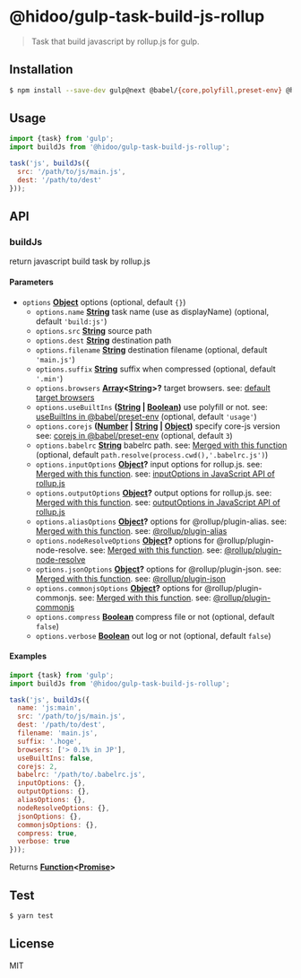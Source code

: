 # @hidoo/gulp-task-build-js-rollup

> Task that build javascript by rollup.js for gulp.

## Installation

```sh
$ npm install --save-dev gulp@next @babel/{core,polyfill,preset-env} @hidoo/gulp-task-build-js-rollup
```

## Usage

```js
import {task} from 'gulp';
import buildJs from '@hidoo/gulp-task-build-js-rollup';

task('js', buildJs({
  src: '/path/to/js/main.js',
  dest: '/path/to/dest'
}));
```

## API

<!-- Generated by documentation.js. Update this documentation by updating the source code. -->

### buildJs

return javascript build task by rollup.js

#### Parameters

-   `options` **[Object](https://developer.mozilla.org/docs/Web/JavaScript/Reference/Global_Objects/Object)** options (optional, default `{}`)
    -   `options.name` **[String](https://developer.mozilla.org/docs/Web/JavaScript/Reference/Global_Objects/String)** task name (use as displayName) (optional, default `'build:js'`)
    -   `options.src` **[String](https://developer.mozilla.org/docs/Web/JavaScript/Reference/Global_Objects/String)** source path
    -   `options.dest` **[String](https://developer.mozilla.org/docs/Web/JavaScript/Reference/Global_Objects/String)** destination path
    -   `options.filename` **[String](https://developer.mozilla.org/docs/Web/JavaScript/Reference/Global_Objects/String)** destination filename (optional, default `'main.js'`)
    -   `options.suffix` **[String](https://developer.mozilla.org/docs/Web/JavaScript/Reference/Global_Objects/String)** suffix when compressed (optional, default `'.min'`)
    -   `options.browsers` **[Array](https://developer.mozilla.org/docs/Web/JavaScript/Reference/Global_Objects/Array)&lt;[String](https://developer.mozilla.org/docs/Web/JavaScript/Reference/Global_Objects/String)>?** target browsers.
          see: [default target browsers](http://browserl.ist/?q=%3E+0.5%25+in+JP%2C+ie%3E%3D+10%2C+android+%3E%3D+4.4)
    -   `options.useBuiltIns` **([String](https://developer.mozilla.org/docs/Web/JavaScript/Reference/Global_Objects/String) \| [Boolean](https://developer.mozilla.org/docs/Web/JavaScript/Reference/Global_Objects/Boolean))** use polyfill or not.
          see: [useBuiltIns in @babel/preset-env](https://babeljs.io/docs/en/babel-preset-env#usebuiltins) (optional, default `'usage'`)
    -   `options.corejs` **([Number](https://developer.mozilla.org/docs/Web/JavaScript/Reference/Global_Objects/Number) \| [String](https://developer.mozilla.org/docs/Web/JavaScript/Reference/Global_Objects/String) \| [Object](https://developer.mozilla.org/docs/Web/JavaScript/Reference/Global_Objects/Object))** specify core-js version
          see: [corejs in @babel/preset-env](https://github.com/zloirock/core-js#babelpreset-env) (optional, default `3`)
    -   `options.babelrc` **[String](https://developer.mozilla.org/docs/Web/JavaScript/Reference/Global_Objects/String)** babelrc path.
          see: [Merged with this function](./src/babelOptions.js) (optional, default `path.resolve(process.cwd(),'.babelrc.js')`)
    -   `options.inputOptions` **[Object](https://developer.mozilla.org/docs/Web/JavaScript/Reference/Global_Objects/Object)?** input options for rollup.js.
          see: [Merged with this function](./src/inputOptions.js).
          see: [inputOptions in JavaScript API of rollup.js](https://rollupjs.org/guide/en#inputoptions)
    -   `options.outputOptions` **[Object](https://developer.mozilla.org/docs/Web/JavaScript/Reference/Global_Objects/Object)?** output options for rollup.js.
          see: [Merged with this function](./src/outputOptions.js).
          see: [outputOptions in JavaScript API of rollup.js](https://rollupjs.org/guide/en#outputoptions)
    -   `options.aliasOptions` **[Object](https://developer.mozilla.org/docs/Web/JavaScript/Reference/Global_Objects/Object)?** options for @rollup/plugin-alias.
          see: [Merged with this function](./src/aliasOptions.js).
          see: [@rollup/plugin-alias](https://github.com/rollup/plugins/tree/master/packages/alias)
    -   `options.nodeResolveOptions` **[Object](https://developer.mozilla.org/docs/Web/JavaScript/Reference/Global_Objects/Object)?** options for @rollup/plugin-node-resolve.
          see: [Merged with this function](./src/nodeResolveOptions.js).
          see: [@rollup/plugin-node-resolve](https://github.com/rollup/plugins/tree/master/packages/node-resolve)
    -   `options.jsonOptions` **[Object](https://developer.mozilla.org/docs/Web/JavaScript/Reference/Global_Objects/Object)?** options for @rollup/plugin-json.
          see: [Merged with this function](./src/jsonOptions.js).
          see: [@rollup/plugin-json](https://github.com/rollup/plugins/tree/master/packages/json)
    -   `options.commonjsOptions` **[Object](https://developer.mozilla.org/docs/Web/JavaScript/Reference/Global_Objects/Object)?** options for @rollup/plugin-commonjs.
          see: [Merged with this function](./src/commonjsOptions.js).
          see: [@rollup/plugin-commonjs](https://github.com/rollup/plugins/tree/master/packages/commonjs)
    -   `options.compress` **[Boolean](https://developer.mozilla.org/docs/Web/JavaScript/Reference/Global_Objects/Boolean)** compress file or not (optional, default `false`)
    -   `options.verbose` **[Boolean](https://developer.mozilla.org/docs/Web/JavaScript/Reference/Global_Objects/Boolean)** out log or not (optional, default `false`)

#### Examples

```javascript
import {task} from 'gulp';
import buildJs from '@hidoo/gulp-task-build-js-rollup';

task('js', buildJs({
  name: 'js:main',
  src: '/path/to/js/main.js',
  dest: '/path/to/dest',
  filename: 'main.js',
  suffix: '.hoge',
  browsers: ['> 0.1% in JP'],
  useBuiltIns: false,
  corejs: 2,
  babelrc: '/path/to/.babelrc.js',
  inputOptions: {},
  outputOptions: {},
  aliasOptions: {},
  nodeResolveOptions: {},
  jsonOptions: {},
  commonjsOptions: {},
  compress: true,
  verbose: true
}));
```

Returns **[Function](https://developer.mozilla.org/docs/Web/JavaScript/Reference/Statements/function)&lt;[Promise](https://developer.mozilla.org/docs/Web/JavaScript/Reference/Global_Objects/Promise)>** 

## Test

```sh
$ yarn test
```

## License

MIT
